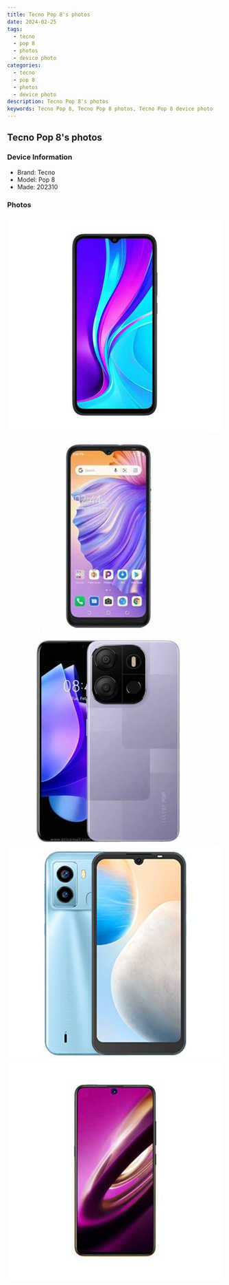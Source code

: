 ```yaml
---
title: Tecno Pop 8's photos
date: 2024-02-25
tags: 
  - tecno
  - pop 8
  - photos
  - device photo
categories: 
  - tecno
  - pop 8
  - photos
  - device photo
description: Tecno Pop 8's photos
keywords: Tecno Pop 8, Tecno Pop 8 photos, Tecno Pop 8 device photo
---
```


## Tecno Pop 8's photos

### Device Information

- Brand: Tecno
- Model: Pop 8
- Made: 202310

### Photos

![/images/best-assets/devices/tecno/tecno-pop-8/1.jpg](/images/best-assets/devices/tecno/tecno-pop-8/1.jpg)
![/images/best-assets/devices/tecno/tecno-pop-8/2.jpg](/images/best-assets/devices/tecno/tecno-pop-8/2.jpg)
![/images/best-assets/devices/tecno/tecno-pop-8/3.jpg](/images/best-assets/devices/tecno/tecno-pop-8/3.jpg)
![/images/best-assets/devices/tecno/tecno-pop-8/4.jpg](/images/best-assets/devices/tecno/tecno-pop-8/4.jpg)
![/images/best-assets/devices/tecno/tecno-pop-8/5.jpg](/images/best-assets/devices/tecno/tecno-pop-8/5.jpg)
